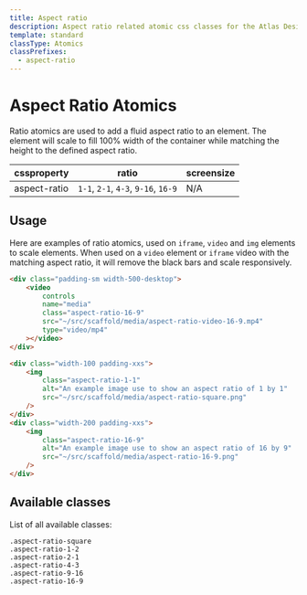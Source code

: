 ```yaml
---
title: Aspect ratio
description: Aspect ratio related atomic css classes for the Atlas Design System
template: standard
classType: Atomics
classPrefixes:
  - aspect-ratio
---
```


# Aspect Ratio Atomics

Ratio atomics are used to add a fluid aspect ratio to an element. The element will scale to fill 100% width of the container while matching the height to the defined aspect ratio.

| cssproperty  | ratio                               | screensize |
| ------------ | ----------------------------------- | ---------- |
| aspect-ratio | `1-1`, `2-1`, `4-3`, `9-16`, `16-9` | N/A        |

## Usage

Here are examples of ratio atomics, used on `iframe`, `video` and `img` elements to scale elements. When used on a `video` element or `iframe` video with the matching aspect ratio, it will remove the black bars and scale responsively.

```html
<div class="padding-sm width-500-desktop">
	<video
		controls
		name="media"
		class="aspect-ratio-16-9"
		src="~/src/scaffold/media/aspect-ratio-video-16-9.mp4"
		type="video/mp4"
	></video>
</div>
```

```html
<div class="width-100 padding-xxs">
	<img
		class="aspect-ratio-1-1"
		alt="An example image use to show an aspect ratio of 1 by 1"
		src="~/src/scaffold/media/aspect-ratio-square.png"
	/>
</div>
<div class="width-200 padding-xxs">
	<img
		class="aspect-ratio-16-9"
		alt="An example image use to show an aspect ratio of 16 by 9"
		src="~/src/scaffold/media/aspect-ratio-16-9.png"
	/>
</div>
```

## Available classes

List of all available classes:

```atomics-filter
.aspect-ratio-square
.aspect-ratio-1-2
.aspect-ratio-2-1
.aspect-ratio-4-3
.aspect-ratio-9-16
.aspect-ratio-16-9
```
